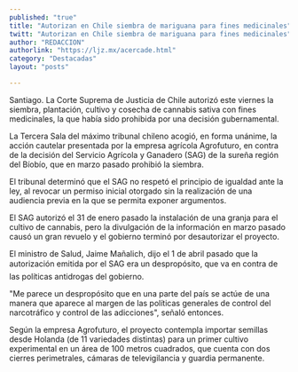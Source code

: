 ```yaml
---
published: "true"
title: "Autorizan en Chile siembra de mariguana para fines medicinales"
twitt: "Autorizan en Chile siembra de mariguana para fines medicinales"
author: "REDACCION"
authorlink: "https://ljz.mx/acercade.html"
category: "Destacadas"
layout: "posts"

---
```



  Santiago. La Corte Suprema de Justicia de Chile autorizó este viernes la siembra, plantación, cultivo y cosecha de cannabis sativa con fines medicinales, la que había sido prohibida por una decisión gubernamental.



  La Tercera Sala del máximo tribunal chileno acogió, en forma unánime, la acción cautelar presentada por la empresa agrícola Agrofuturo, en contra de la decisión del Servicio Agrícola y Ganadero (SAG) de la sureña región del Bíobío, que en marzo pasado prohibió la siembra.



  El tribunal determinó que el SAG no respetó el principio de igualdad ante la ley, al revocar un permiso inicial otorgado sin la realización de una audiencia previa en la que se permita exponer argumentos.



  El SAG autorizó el 31 de enero pasado la instalación de una granja para el cultivo de cannabis, pero la divulgación de la información en marzo pasado causó un gran revuelo y el gobierno terminó por desautorizar el proyecto.



  El ministro de Salud, Jaime Mañalich, dijo el 1 de abril pasado que la autorización emitida por el SAG era un despropósito, que va en contra de las políticas antidrogas del gobierno.



  "Me parece un despropósito que en una parte del país se actúe de una manera que aparece al margen de las políticas generales de control del narcotráfico y control de las adicciones", señaló entonces.



  Según la empresa Agrofuturo, el proyecto contempla importar semillas desde Holanda (de 11 variedades distintas) para un primer cultivo experimental en un área de 100 metros cuadrados, que cuenta con dos cierres perimetrales, cámaras de televigilancia y guardia permanente.

